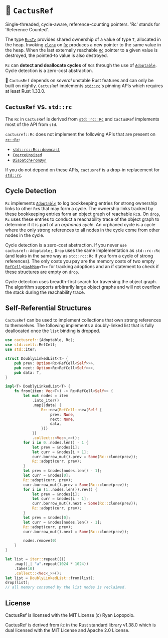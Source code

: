 # 🌵 `CactusRef`

Single-threaded, cycle-aware, reference-counting pointers. 'Rc' stands for
'Reference Counted'.

The type
[`Rc<T>`](https://lopopolo.github.io/ferrocarril/cactusref/struct.Rc.html)
provides shared ownership of a value of type `T`, allocated in the heap.
Invoking
[`clone`](https://lopopolo.github.io/ferrocarril/cactusref/struct.Rc.html#impl-Clone)
on [`Rc`](https://lopopolo.github.io/ferrocarril/cactusref/struct.Rc.html)
produces a new pointer to the same value in the heap. When the last externally
reachable
[`Rc`](https://lopopolo.github.io/ferrocarril/cactusref/struct.Rc.html) pointer
to a given value is destroyed, the pointed-to value is also destroyed.

`Rc` can **detect and deallocate cycles** of `Rc`s through the use of
[`Adoptable`](https://lopopolo.github.io/ferrocarril/cactusref/trait.Adoptable.html).
Cycle detection is a zero-cost abstraction.

🌌 `CactusRef` depends on _several_ unstable Rust features and can only be built
on nightly. `CactusRef` implements
[`std::rc`](https://doc.rust-lang.org/std/rc/index.html)'s pinning APIs which
requires at least Rust 1.33.0.

## `CactusRef` vs. `std::rc`

The `Rc` in `CactusRef` is derived from
[`std::rc::Rc`](https://doc.rust-lang.org/std/rc/struct.Rc.html) and `CactusRef`
implements most of the API from `std`.

`cactusref::Rc` does not implement the following APIs that are present on
[`rc::Rc`](https://doc.rust-lang.org/std/rc/struct.Rc.html):

- [`std::rc::Rc::downcast`](https://doc.rust-lang.org/std/rc/struct.Rc.html#method.downcast)
- [`CoerceUnsized`](https://doc.rust-lang.org/nightly/core/ops/trait.CoerceUnsized.html)
- [`DispatchFromDyn`](https://doc.rust-lang.org/nightly/core/ops/trait.DispatchFromDyn.html)

If you do not depend on these APIs, `cactusref` is a drop-in replacement for
[`std::rc`](https://doc.rust-lang.org/std/rc/index.html).

## Cycle Detection

`Rc` implements
[`Adoptable`](https://lopopolo.github.io/ferrocarril/cactusref/trait.Adoptable.html)
to log bookkeeping entries for strong ownership links to other `Rc`s that may
form a cycle. The ownership links tracked by these bookkeeping entries form an
object graph of reachable `Rc`s. On `drop`, `Rc` uses these entries to conduct a
reachability trace of the object graph to determine if it is part of an
_orphaned cycle_. An orphaned cycle is a cycle where the only strong references
to all nodes in the cycle come from other nodes in the cycle.

Cycle detection is a zero-cost abstraction. If you never
`use cactusref::Adoptable;`, `Drop` uses the same implementation as
`std::rc::Rc` (and leaks in the same way as `std::rc::Rc` if you form a cycle of
strong references). The only costs you pay are the memory costs of two empty
[`RefCell`](https://doc.rust-lang.org/nightly/core/cell/struct.RefCell.html)`<`[`HashMap`](https://doc.rust-lang.org/nightly/std/collections/struct.HashMap.html)`<T>>`
for tracking adoptions and an if statement to check if these structures are
empty on `drop`.

Cycle detection uses breadth-first search for traversing the object graph. The
algorithm supports arbitrarily large object graphs and will not overflow the
stack during the reachability trace.

## Self-Referential Structures

`CactusRef` can be used to implement collections that own strong references to
themselves. The following implements a doubly-linked list that is fully
deallocated once the `list` binding is dropped.

```rust
use cactusref::{Adoptable, Rc};
use std::cell::RefCell;
use std::iter;

struct DoublyLinkedList<T> {
    pub prev: Option<Rc<RefCell<Self>>>,
    pub next: Option<Rc<RefCell<Self>>>,
    pub data: T,
}

impl<T> DoublyLinkedList<T> {
    fn from(item: Vec<T>) -> Rc<RefCell<Self>> {
        let mut nodes = item
            .into_iter()
            .map(|data| {
                Rc::new(RefCell::new(Self {
                    prev: None,
                    next: None,
                    data,
                }))
            })
            .collect::<Vec<_>>();
        for i in 0..nodes.len() - 1 {
            let prev = &nodes[i];
            let curr = &nodes[i + 1];
            curr.borrow_mut().prev = Some(Rc::clone(prev));
            Rc::adopt(curr, prev);
        }
        let prev = &nodes[nodes.len() - 1];
        let curr = &nodes[0];
        Rc::adopt(curr, prev);
        curr.borrow_mut().prev = Some(Rc::clone(prev));
        for i in (1..nodes.len()).rev() {
            let prev = &nodes[i];
            let curr = &nodes[i - 1];
            curr.borrow_mut().next = Some(Rc::clone(prev));
            Rc::adopt(curr, prev);
        }
        let prev = &nodes[0];
        let curr = &nodes[nodes.len() - 1];
        Rc::adopt(curr, prev);
        curr.borrow_mut().next = Some(Rc::clone(prev));

        nodes.remove(0)
    }
}

let list = iter::repeat(())
    .map(|_| "a".repeat(1024 * 1024))
    .take(10)
    .collect::<Vec<_>>();
let list = DoublyLinkedList::from(list);
drop(list);
// all memory consumed by the list nodes is reclaimed.
```

## License

CactusRef is licensed with the MIT License (c) Ryan Lopopolo.

CactusRef is derived from `Rc` in the Rust standard library v1.38.0 which is
dual licensed with the MIT License and Apache 2.0 License.
